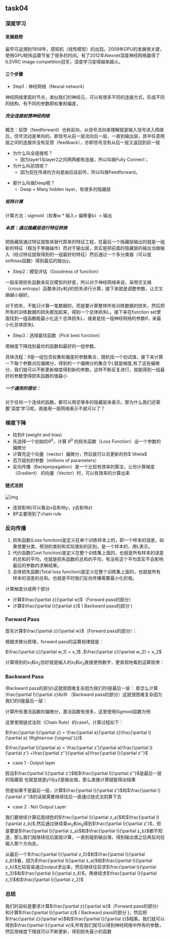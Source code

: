 ## task04

### 深度学习

#### 发展趋势

最早可追溯到1958年，感知机（线性模型）的出现。2009年GPU的发展很关键，使用GPU矩阵运算节省了很多的时间。有了2012年Alexnet深度神经网络赢得了ILSVRC image competition冠军，深度学习变得越来越火。

#### 三个步骤

- Step1：神经网络（Neural network）

神经网络里面的节点，类似我们的神经元，可以有很多不同的连接方式，形成不同的结构，有不同的参数即权重和偏差，

##### 完全连接前馈神经网络

概念：前馈（feedforward）也称前向，从信号流向来理解就是输入信号进入网络后，信号流动是单向的，即信号从前一层流向后一层，一直到输出层，其中任意两层之间的连接并没有反馈（feedback），亦即信号没有从后一层又返回到前一层

- 为什么叫全链接呢？
  - 因为layer1与layer2之间两两都有连接，所以叫做Fully Connect；
- 为什么叫前馈呢？
  - 因为现在传递的方向是由后往前传，所以叫做Feedforward。

* 那什么叫做Deep呢？
  * Deep = Many hidden layer，有很多的隐藏层

##### 矩阵计算

计算方法：sigmoid（权重w * 输入+ 偏移量b）= 输出

##### 本质：通过隐藏层进行特征转换

把隐藏层通过特征提取来替代原来的特征工程，在最后一个隐藏层输出的就是一组新的特征（相当于黑箱操作）而对于输出层，其实是把前面的隐藏层的输出当做输入（经过特征提取得到的一组最好的特征）然后通过一个多分类器（可以是softmax函数）得到最后的输出y。



- Step2：模型评估（Goodness of function）

一般采用损失函数来反应模型的好差，所以对于神经网络来说，采用交叉熵（cross entropy）函数来对y和$\hat{y}$的损失进行计算，接下来就是调整参数，让交叉熵越小越好。

对于损失，不能只计算一笔数据的，而是要计算整体所有训练数据的损失，然后把所有的训练数据的损失都加起来，得到一个总体损失L。接下来在function set里面找到一组函数能最小化这个总体损失L，或者是找一组神经网络的参数$\theta$，来最小化总体损失L



- Step3：选择最优函数（Pick best function）

用梯度下降找到最优的函数和最好的一组参数。

具体流程：$\theta$是一组包含权重和偏差的参数集合，随机找一个初试值，接下来计算一下每个参数对应偏微分，得到的一个偏微分的集合$\nabla{L}$就是梯度,有了这些偏微分，我们就可以不断更新梯度得到新的参数，这样不断反复进行，就能得到一组最好的参数使得损失函数的值最小



##### 一个通用的理论： 

对于任何一个连续的函数，都可以用足够多的隐藏层来表示。那为什么我们还需要‘深度’学习呢，直接用一层网络表示不就可以了？



### 梯度下降

- 给到$\theta$ (weight and bias)
- 先选择一个初始的$\theta^0$，计算 $\theta^0$ 的损失函数（Loss Function）设一个参数的偏微分
- 计算完这个向量（vector）偏微分，然后就可以去更新的你$ \theta$
- 百万级别的参数（millions of parameters）
- 反向传播（Backpropagation）是一个比较有效率的算法，让你计算梯度（Gradient） 的向量（Vector）时，可以有效率的计算出来

#### 链式法则

![img](https://datawhalechina.github.io/leeml-notes/chapter14/res/chapter14-2.png)

- 连锁影响(可以看出x会影响y，y会影响z)
- BP主要用到了chain rule

### 反向传播

1. 损失函数(Loss function)是定义在单个训练样本上的，即一个样本的误差，如果想要分类，预测的类别和实际类别的区别，是一个样本的，用L表示。
2. 代价函数(Cost function)是定义在整个训练集上面的，也就是所有样本的误差的总和的平均，也就是损失函数的总和的平均，有没有这个平均其实不会影响最后的参数的求解结果。
3. 总体损失函数(Total loss function)是定义在整个训练集上面的，也就是所有样本的误差的总和。也就是平时我们反向传播需要最小化的值。

计算梯度分成两个部分

- 计算$\frac{\partial z}{\partial w}$（Forward pass的部分）
- 计算$\frac{\partial l}{\partial z}$ ( Backward pass的部分 )



### Forward Pass

首先计算$\frac{\partial z}{\partial w}$（Forward pass的部分）： 

根据求微分原理，forward pass的运算规律就是：

$\frac{\partial z}{\partial w_1} = x_1$ ,$\frac{\partial z}{\partial w_2} = x_2$

计算得到的$x_1$和$x_2$恰好就是输入的$x_1$和$x_2$直接使用数字，更直观地看到运算规律：



### Backward Pass

(Backward pass的部分)这就很困难复杂因为我们的l是最后一层： 那怎么计算 \frac{\partial l}{\partial z}∂z∂l （Backward pass的部分）这就很困难复杂因为我们的ll是最后一层：

计算所有激活函数的偏微分，激活函数有很多，这里使用Sigmoid函数为例

这里使用链式法则（Chain Rule）的case1，计算过程如下：

$\frac{\partial l}{\partial z} = \frac{\partial a}{\partial z}\frac{\partial l}{\partial a} \Rightarrow {\sigma}'(z)$

$\frac{\partial l}{\partial a} = \frac{\partial z'}{\partial a}\frac{\partial l}{\partial z'} +\frac{\partial z''}{\partial a}\frac{\partial l}{\partial z''}$

* case 1 : Output layer

假设$\frac{\partial l}{\partial z'}$和$\frac{\partial l}{\partial z''}$是最后一层的隐藏层 也就是就是y1与y2是输出值，那么直接计算就能得出结果

但是如果不是最后一层，计算$\frac{\partial l}{\partial z'}$和$\frac{\partial l}{\partial z''}$的话就需要继续往后一直通过链式法则算下去

* case 2 : Not Output Layer

我们要继续计算后面绿色的$\frac{\partial l}{\partial z_a}$和$\frac{\partial l}{\partial z_b}$,然后通过继续乘$w_5$和$w_6$得到$\frac{\partial l}{\partial z'}$，但是要是$\frac{\partial l}{\partial z_a}$和$\frac{\partial l}{\partial z_b}$都不知道，那么我们就继续往后面层计算，一直到碰到输出值，得到输出值之后再反向往输入那个方向走。

从最后一个$\frac{\partial l}{\partial z_5}$和$\frac{\partial l}{\partial z_6}$看，因为$\frac{\partial l}{\partial z_a}$和$\frac{\partial l}{\partial z_b}$比较容易通过output求出来，然后继续往前求$\frac{\partial l}{\partial z_3}$和$\frac{\partial l}{\partial z_4}$，再继续求$\frac{\partial l}{\partial z_1}$和$\frac{\partial l}{\partial z_2}$ 



### 总结

我们的目标是要求计算$\frac{\partial z}{\partial w}$（Forward pass的部分）和计算$\frac{\partial l}{\partial z}$ ( Backward pass的部分 )，然后把$\frac{\partial z}{\partial w}$和$\frac{\partial l}{\partial z}$相乘，我们就可以得到$\frac{\partial l}{\partial w}$,所有我们就可以得到神经网络中所有的参数，然后用梯度下降就可以不断更新，得到损失最小的函数
